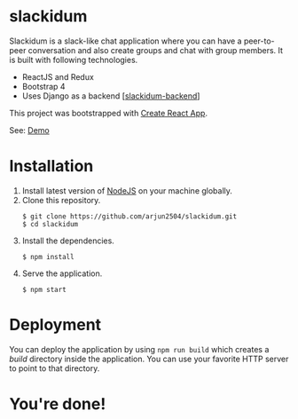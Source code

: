 # slackidum

Slackidum is a slack-like chat application where you can have a peer-to-peer conversation and also create groups and chat with group members. It is built with following technologies.

- ReactJS and Redux
- Bootstrap 4
- Uses Django as a backend [[slackidum-backend](https://github.com/arjun2504/slackidum-backend)]

This project was bootstrapped with [Create React App](https://github.com/facebook/create-react-app).

See: [Demo](http://139.59.79.241)

# Installation

1. Install latest version of [NodeJS](https://nodejs.org/en/) on your machine globally.
2. Clone this repository.
    ```
    $ git clone https://github.com/arjun2504/slackidum.git
    $ cd slackidum
    ```
3. Install the dependencies.
    ```
    $ npm install
    ```
4. Serve the application.
    ```
    $ npm start
    ```
    
# Deployment
You can deploy the application by using `npm run build` which creates a *build* directory inside the application. You can use your favorite HTTP server to point to that directory.

# You're done!
